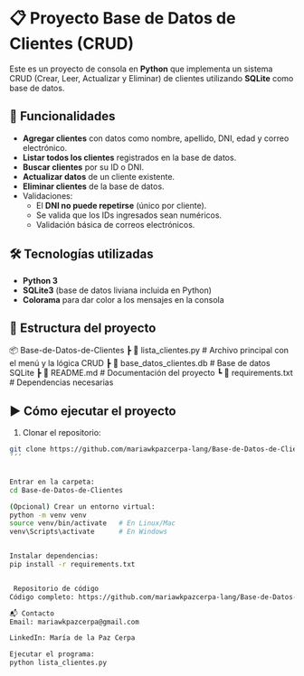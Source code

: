 # 📋 Proyecto Base de Datos de Clientes (CRUD)

Este es un proyecto de consola en **Python** que implementa un sistema CRUD (Crear, Leer, Actualizar y Eliminar) de clientes utilizando **SQLite** como base de datos.

## 🚀 Funcionalidades

- **Agregar clientes** con datos como nombre, apellido, DNI, edad y correo electrónico.  
- **Listar todos los clientes** registrados en la base de datos.  
- **Buscar clientes** por su ID o DNI.  
- **Actualizar datos** de un cliente existente.  
- **Eliminar clientes** de la base de datos.  
- Validaciones:  
  - El **DNI no puede repetirse** (único por cliente).  
  - Se valida que los IDs ingresados sean numéricos.  
  - Validación básica de correos electrónicos.  

## 🛠️ Tecnologías utilizadas

- **Python 3**  
- **SQLite3** (base de datos liviana incluida en Python)  
- **Colorama** para dar color a los mensajes en la consola  

## 📂 Estructura del proyecto
📦 Base-de-Datos-de-Clientes
┣ 📜 lista_clientes.py # Archivo principal con el menú y la lógica CRUD
┣ 📜 base_datos_clientes.db # Base de datos SQLite
┣ 📜 README.md # Documentación del proyecto
┗ 📜 requirements.txt # Dependencias necesarias


## ▶️ Cómo ejecutar el proyecto

1. Clonar el repositorio:
```bash
git clone https://github.com/mariawkpazcerpa-lang/Base-de-Datos-de-Clientes.git
´´´


Entrar en la carpeta:
cd Base-de-Datos-de-Clientes

(Opcional) Crear un entorno virtual:
python -m venv venv
source venv/bin/activate   # En Linux/Mac
venv\Scripts\activate      # En Windows


Instalar dependencias:
pip install -r requirements.txt


 Repositorio de código
Código completo: https://github.com/mariawkpazcerpa-lang/Base-de-Datos-de-Clientes

📬 Contacto
Email: mariawkpazcerpa@gmail.com

LinkedIn: María de la Paz Cerpa

Ejecutar el programa:
python lista_clientes.py

